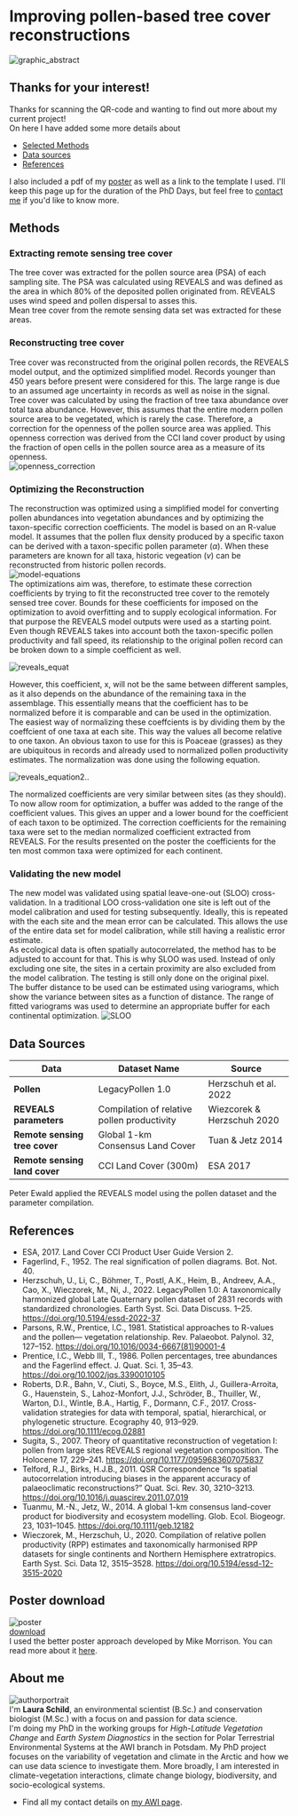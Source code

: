 # Improving pollen-based tree cover reconstructions  
![graphic_abstract](/DaSciRecon/images/schema.png)


## Thanks for your interest!

Thanks for scanning the QR-code and wanting to find out more about my current project!   
On here I have added some more details about 
- [Selected Methods](#methods)
- [Data sources](#data-sources)
- [References](#references)  

I also included a pdf of my [poster](#poster-download) as well as a link to the template I used.
I'll keep this page up for the duration of the PhD Days, but feel free to [contact me](#about-me) if you'd like to know more.  
  
## Methods

### Extracting remote sensing tree cover
The tree cover was extracted for the pollen source area (PSA) of each sampling site. The PSA was calculated using REVEALS and was defined as the area in which 80% of the deposited pollen originated from. REVEALS uses wind speed and pollen dispersal to asses this.  
Mean tree cover from the remote sensing data set was extracted for these areas.

### Reconstructing tree cover
Tree cover was reconstructed from the original pollen records, the REVEALS model output, and the optimized simplified model. Records younger than 450 years before present were considered for this. The large range is due to an assumed age uncertainty in records as well as noise in the signal.  
Tree cover was calculated by using the fraction of tree taxa abundance over total taxa abundance. However, this assumes that the entire modern pollen source area to be vegetated, which is rarely the case. Therefore, a correction for the openness of the pollen source area was applied. This openness correction was derived from the CCI land cover product by using the fraction of open cells in the pollen source area as a measure of its openness.  
![openness_correction](/DaSciRecon/images/open.png)

### Optimizing the Reconstruction
The reconstruction was optimized using a simplified model for converting pollen abundances into vegetation abundances and by optimizing the taxon-specific correction coefficients. The model is based on an R-value model. It assumes that the pollen flux density produced by a specific taxon can be derived with a taxon-specific pollen parameter (_&alpha;_). When these parameters are known for all taxa, historic vegeation (*v*) can be reconstructed from historic pollen records.  
![model-equations](/DaSciRecon/images/r-value.png)  
The optimizations aim was, therefore, to estimate these correction coefficients by trying to fit the reconstructed tree cover to the remotely sensed tree cover. Bounds for these coefficients for imposed on the optimization to avoid overfitting and to supply ecological information. For that purpose the REVEALS model outputs were used as a starting point.  
Even though REVEALS takes into account both the taxon-specific pollen productivity and fall speed, its relationship to the original pollen record can be broken down to a simple coefficient as well.  

![reveals_equat](https://latex.codecogs.com/svg.image?REVEALS&space;estimate_i&space;=&space;x_i&space;&space;*&space;Pollen&space;count_i)  

However, this coefficient, x, will not be the same between different samples, as it also depends on the abundance of the remaining taxa in the assemblage. This essentially means that the coefficient has to be normalized before it is comparable and can be used in the optimization.  
The easiest way of normalizing these coeffcients is by dividing them by the coeffcient of one taxa at each site. This way the values all become relative to one taxon. An obvious taxon to use for this is Poaceae (grasses) as they are ubiquitous in records and already used to normalized pollen productivity estimates. The normalization was done using the following equation.  

![reveals_equation2](https://latex.codecogs.com/svg.image?x_i&space;=\frac{REVEALSestimate_i&space;*&space;Pollencount_{Poaceae}}{Pollencount_i*&space;REVEALSestimate_{Poaceae}})..


The normalized coefficients are very similar between sites (as they should). To now allow room for optimization, a buffer was added to the range of the coefficient values. This gives an upper and a lower bound for the coefficient of each taxon to be optimized. The correction coefficients for the remaining taxa were set to the median normalized coefficient extracted from REVEALS. For the results presented on the poster the coefficients for the ten most common taxa were optimized for each continent.


### Validating the new model
The new model was validated using spatial leave-one-out (SLOO) cross-validation. In a traditional LOO cross-validation one site is left out of the model calibration and used for testing subsequently. Ideally, this is repeated with the each site and the mean error can be calculated. This allows the use of the entire data set for model calibration, while still having a realistic error estimate.  
As ecological data is often spatially autocorrelated, the method has to be adjusted to account for that. This is why SLOO was used. Instead of only excluding one site, the sites in a certain proximity are also excluded from the model calibration. The testing is still only done on the original pixel.  
The buffer distance to be used can be estimated using variograms, which show the variance between sites as a function of distance. The range of fitted variograms was used to determine an appropriate buffer for each continental optimization.
![SLOO](/DaSciRecon/images/sloo.png)
 
## Data Sources

| Data        | Dataset Name    | Source  |
| ------------- |-------------| -----|
| **Pollen**    | LegacyPollen 1.0 | Herzschuh et al. 2022|
| **REVEALS parameters**| Compilation of relative pollen productivity|Wiezcorek & Herzschuh 2020 |
| **Remote sensing tree cover** | Global 1-km Consensus Land Cover      |    Tuan & Jetz 2014 |  
| **Remote sensing land cover**|CCI Land Cover (300m) | ESA 2017 |  

Peter Ewald applied the REVEALS model using the pollen dataset and the parameter compilation.
 
## References

- ESA, 2017. Land Cover CCI Product User Guide Version 2.  
- Fagerlind, F., 1952. The real signification of pollen diagrams. Bot. Not. 40.  
- Herzschuh, U., Li, C., Böhmer, T., Postl, A.K., Heim, B., Andreev, A.A., Cao, X., Wieczorek, M., Ni, J., 2022. LegacyPollen 1.0: A taxonomically harmonized global Late Quaternary pollen dataset of 2831 records with standardized chronologies. Earth Syst. Sci. Data Discuss. 1–25. https://doi.org/10.5194/essd-2022-37  
- Parsons, R.W., Prentice, I.C., 1981. Statistical approaches to R-values and the pollen— vegetation relationship. Rev. Palaeobot. Palynol. 32, 127–152. https://doi.org/10.1016/0034-6667(81)90001-4  
- Prentice, I.C., Webb III, T., 1986. Pollen percentages, tree abundances and the Fagerlind effect. J. Quat. Sci. 1, 35–43. https://doi.org/10.1002/jqs.3390010105  
- Roberts, D.R., Bahn, V., Ciuti, S., Boyce, M.S., Elith, J., Guillera-Arroita, G., Hauenstein, S., Lahoz-Monfort, J.J., Schröder, B., Thuiller, W., Warton, D.I., Wintle, B.A., Hartig, F., Dormann, C.F., 2017. Cross-validation strategies for data with temporal, spatial, hierarchical, or phylogenetic structure. Ecography 40, 913–929. https://doi.org/10.1111/ecog.02881  
- Sugita, S., 2007. Theory of quantitative reconstruction of vegetation I: pollen from large sites REVEALS regional vegetation composition. The Holocene 17, 229–241. https://doi.org/10.1177/0959683607075837  
- Telford, R.J., Birks, H.J.B., 2011. QSR Correspondence “Is spatial autocorrelation introducing biases in the apparent accuracy of palaeoclimatic reconstructions?” Quat. Sci. Rev. 30, 3210–3213. https://doi.org/10.1016/j.quascirev.2011.07.019  
- Tuanmu, M.-N., Jetz, W., 2014. A global 1-km consensus land-cover product for biodiversity and ecosystem modelling. Glob. Ecol. Biogeogr. 23, 1031–1045. https://doi.org/10.1111/geb.12182  
- Wieczorek, M., Herzschuh, U., 2020. Compilation of relative pollen productivity (RPP) estimates and taxonomically harmonised RPP datasets for single continents and Northern Hemisphere extratropics. Earth Syst. Sci. Data 12, 3515–3528. https://doi.org/10.5194/essd-12-3515-2020  




## Poster download
![poster](/DaSciRecon/poster/Poster_LS.png)  
[download](/DaSciRecon/poster/Poster_LS.pdf)  
I used the better poster approach developed by Mike Morrison. You can read more about it [here](https://astrobites.org/2020/02/28/fixing-academic-posters-the-betterposter-approach/).
 
 
## About me
![authorportrait](/DaSciRecon/images/portrait2.jpg)  
I'm **Laura Schild**, an environmental scientist (B.Sc.) and conservation biologist (M.Sc.) with a focus on and passion for data science.  
I'm doing my PhD in the working groups for *High-Latitude Vegetation Change* and *Earth System Diagnostics* in the section for Polar Terrestrial Environmental Systems at the AWI branch in Potsdam. My PhD project focuses on the variability of vegetation and climate in the Arctic and how we can use data science to investigate them. More broadly, I am interested in climate-vegetation interactions, climate change biology, biodiversity, and socio-ecological systems.  
- Find all my contact details on [my AWI page](https://www.awi.de/ueber-uns/organisation/mitarbeiter/detailseite/laura-schild.html).

